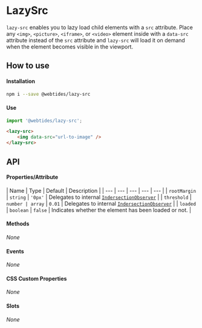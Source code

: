 # LazySrc

`lazy-src` enables you to lazy load child elements with a `src` attribute. Place any `<img>`, `<picture>`, `<iframe>`, or `<video>` element inside with a `data-src` attribute instead of the `src` attribute and `lazy-src` will load it on demand when the element becomes visible in the viewport.

## How to use

#### Installation

```sh
npm i --save @webtides/lazy-src
```

#### Use

```js
import '@webtides/lazy-src';
```

```html
<lazy-src>
    <img data-src="url-to-image" />
</lazy-src>
```

## API

#### Properties/Attribute

| Name | Type | Default | Description |
| --- | --- | --- | --- | --- |
| `rootMargin` | `string` | `'0px'` | Delegates to internal [`IndersectionObserver`](https://developer.mozilla.org/en-US/docs/Web/API/IntersectionObserver/IntersectionObserver) |
| `threshold` | `number | array` | `0.01` | Delegates to internal [`IndersectionObserver`](https://developer.mozilla.org/en-US/docs/Web/API/IntersectionObserver/IntersectionObserver) |
| `loaded` | `boolean` | `false` | Indicates whether the element has been loaded or not. |

#### Methods

_None_

#### Events

_None_

<!-- TODO: should send event when element was loaded... -->

#### CSS Custom Properties

_None_

#### Slots

_None_
